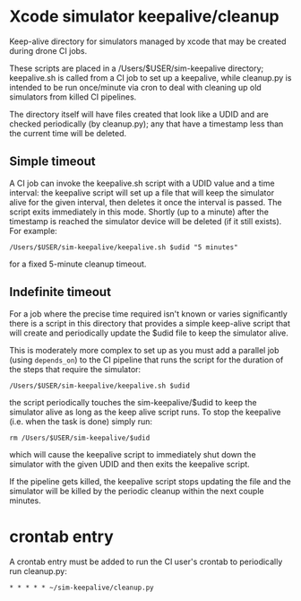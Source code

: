 # Xcode simulator keepalive/cleanup

Keep-alive directory for simulators managed by xcode that may be created during
drone CI jobs.

These scripts are placed in a /Users/$USER/sim-keepalive directory; keepalive.sh
is called from a CI job to set up a keepalive, while cleanup.py is intended to
be run once/minute via cron to deal with cleaning up old simulators from killed
CI pipelines.

The directory itself will have files created that look like a UDID and are
checked periodically (by cleanup.py); any that have a timestamp less than the
current time will be deleted.

## Simple timeout

A CI job can invoke the keepalive.sh script with a UDID value and a time
interval: the keepalive script will set up a file that will keep the simulator
alive for the given interval, then deletes it once the interval is passed.  The
script exits immediately in this mode.  Shortly (up to a minute) after the
timestamp is reached the simulator device will be deleted (if it still exists).
For example:

    /Users/$USER/sim-keepalive/keepalive.sh $udid "5 minutes"

for a fixed 5-minute cleanup timeout.

## Indefinite timeout

For a job where the precise time required isn't known or varies significantly
there is a script in this directory that provides a simple keep-alive script
that will create and periodically update the $udid file to keep the simulator
alive.

This is moderately more complex to set up as you must add a parallel job (using
`depends_on`) to the CI pipeline that runs the script for the duration of the
steps that require the simulator:

    /Users/$USER/sim-keepalive/keepalive.sh $udid

the script periodically touches the sim-keepalive/$udid to keep the simulator
alive as long as the keep alive script runs.  To stop the keepalive (i.e. when
the task is done) simply run:

	rm /Users/$USER/sim-keepalive/$udid

which will cause the keepalive script to immediately shut down the simulator
with the given UDID and then exits the keepalive script.

If the pipeline gets killed, the keepalive script stops updating the file and
the simulator will be killed by the periodic cleanup within the next couple
minutes.

# crontab entry

A crontab entry must be added to run the CI user's crontab to periodically run
cleanup.py:

    * * * * * ~/sim-keepalive/cleanup.py

